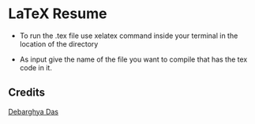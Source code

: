 # LaTeX Resume

-   To run the .tex file use xelatex command inside your terminal in the location of the directory

-   As input give the name of the file you want to compile that has the tex code in it.

## Credits

[Debarghya Das](https://github.com/deedydas/Deedy-Resume)
